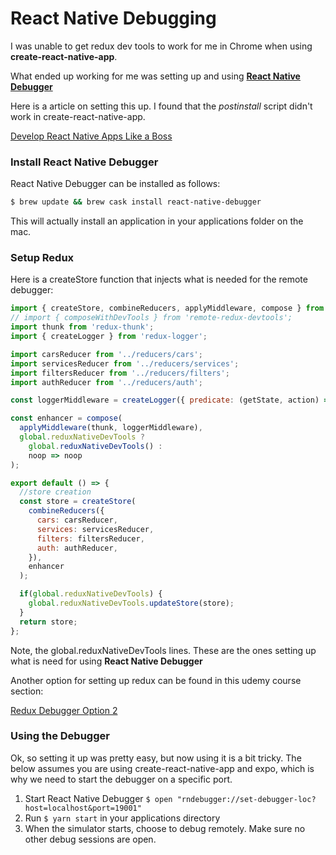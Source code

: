 # React Native Debugging 

I was unable to get redux dev tools to work for me in Chrome when using **create-react-native-app**.

What ended up working for me was setting up and using **[React Native Debugger](https://github.com/jhen0409/react-native-debugger)**

Here is a article on setting this up.  I found that the *postinstall* script didn't work in create-react-native-app.

[Develop React Native Apps Like a Boss](https://medium.com/react-native-development/develop-react-native-redux-applications-like-a-boss-with-this-tool-ec84bed7af8)

### Install React Native Debugger

React Native Debugger can be installed as follows:

```bash
$ brew update && brew cask install react-native-debugger
```

This will actually install an application in your applications folder on the mac.

### Setup Redux

Here is a createStore function that injects what is needed for the remote debugger:

```Javascript
import { createStore, combineReducers, applyMiddleware, compose } from 'redux';
// import { composeWithDevTools } from 'remote-redux-devtools';
import thunk from 'redux-thunk';
import { createLogger } from 'redux-logger';

import carsReducer from '../reducers/cars';
import servicesReducer from '../reducers/services';
import filtersReducer from '../reducers/filters';
import authReducer from '../reducers/auth';

const loggerMiddleware = createLogger({ predicate: (getState, action) => __DEV__ });

const enhancer = compose(
  applyMiddleware(thunk, loggerMiddleware),
  global.reduxNativeDevTools ?
    global.reduxNativeDevTools() :
    noop => noop
);

export default () => {
  //store creation
  const store = createStore(
    combineReducers({
      cars: carsReducer,
      services: servicesReducer,
      filters: filtersReducer,
      auth: authReducer,
    }),
    enhancer
  );

  if(global.reduxNativeDevTools) {
    global.reduxNativeDevTools.updateStore(store);
  }
  return store;
};
```

Note, the global.reduxNativeDevTools lines.  These are the ones setting up what is need for using **React Native Debugger**

Another option for setting up redux can be found in this udemy course section:

[Redux Debugger Option 2](https://www.udemy.com/react-native-the-practical-guide/learn/v4/t/lecture/8567960?start=0)

### Using the Debugger

Ok, so setting it up was pretty easy, but now using it is a bit tricky.  The below assumes you are using create-react-native-app and expo, which is why we need to start the debugger on a specific port.

1. Start React Native Debugger 
   `$ open "rndebugger://set-debugger-loc?host=localhost&port=19001"`
2. Run `$ yarn start` in your applications directory
3. When the simulator starts, choose to debug remotely.  Make sure no other debug sessions are open.

